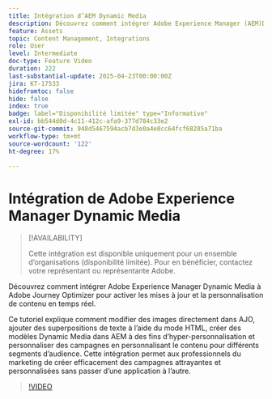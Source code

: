 ```yaml
---
title: Intégration d’AEM Dynamic Media
description: Découvrez comment intégrer Adobe Experience Manager (AEM)Dynamic Media à Adobe Journey Optimizer (AJO) pour activer les mises à jour et la personnalisation de contenu en temps réel.
feature: Assets
topic: Content Management, Integrations
role: User
level: Intermediate
doc-type: Feature Video
duration: 222
last-substantial-update: 2025-04-23T00:00:00Z
jira: KT-17533
hidefromtoc: false
hide: false
index: true
badge: label="Disponibilité limitée" type="Informative"
exl-id: bb544d0d-4c11-412c-afa9-377d784c33e2
source-git-commit: 948d5467594acb7d3e0a4e0cc64fcf68285a71ba
workflow-type: tm+mt
source-wordcount: '122'
ht-degree: 17%

---
```


# Intégration de Adobe Experience Manager Dynamic Media

>[!AVAILABILITY]
>
>Cette intégration est disponible uniquement pour un ensemble d’organisations (disponibilité limitée). Pour en bénéficier, contactez votre représentant ou représentante Adobe.

Découvrez comment intégrer Adobe Experience Manager Dynamic Media à Adobe Journey Optimizer pour activer les mises à jour et la personnalisation de contenu en temps réel.

Ce tutoriel explique comment modifier des images directement dans AJO, ajouter des superpositions de texte à l’aide du mode HTML, créer des modèles Dynamic Media dans AEM à des fins d’hyper-personnalisation et personnaliser des campagnes en personnalisant le contenu pour différents segments d’audience. Cette intégration permet aux professionnels du marketing de créer efficacement des campagnes attrayantes et personnalisées sans passer d’une application à l’autre.

>[!VIDEO](https://video.tv.adobe.com/v/3457695/?learn=on&enablevpops)
